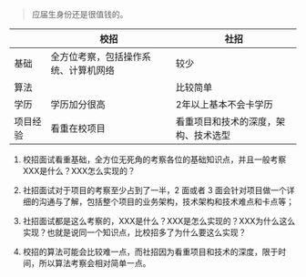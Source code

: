 > 应届生身份还是很值钱的。

|          | 校招                                 | 社招                                 |
| -------- | ------------------------------------ | ------------------------------------ |
| 基础     | 全方位考察，包括操作系统、计算机网络 | 较少                                 |
| 算法     |                                      | 比较简单                             |
| 学历     | 学历加分很高                         | 2年以上基本不会卡学历                |
| 项目经验 | 看重在校项目                         | 看重项目和技术的深度，架构、技术选型 |



1. 校招面试看重基础，全方位无死角的考察各位的基础知识点，并且一般考察XXX是什么？XXX怎么实现的？

2. 社招面试对于项目的考察至少占到了一半，2 面或者 3 面会针对项目做一个详细的沟通与了解，包括整个项目的业务架构，技术架构和技术难点和卡点等；

3. 社招面试都是这么考察的，XXX是什么？XXX是怎么实现的？XXX为什么这么实现？也就是说同一个知识点，比校招多了为什么要这么实现？

4. 校招的算法可能会比较难一点，而社招因为看重项目和技术的深度，限于时间，所以算法考察会相对简单一点。

